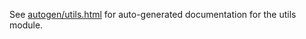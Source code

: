 See [autogen/utils.html](https://cdn.rawgit.com/GLolol/PyLink/506ae011a4a13531a66272573441f6f6bf5471f6/docs/technical/autogen/utils.html) for auto-generated documentation for the utils module.
